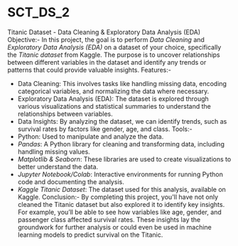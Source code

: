 # SCT_DS_2
Titanic Dataset - Data Cleaning & Exploratory Data Analysis (EDA)
Objective:-
In this project, the goal is to perform *Data Cleaning* and *Exploratory Data Analysis (EDA)* on a dataset of your choice, specifically the *Titanic dataset* from Kaggle. The purpose is to uncover relationships between different variables in the dataset and identify any trends or patterns that could provide valuable insights.
Features:-
- Data Cleaning: This involves tasks like handling missing data, encoding categorical variables, and normalizing the data where necessary.
- Exploratory Data Analysis (EDA): The dataset is explored through various visualizations and statistical summaries to understand the relationships between variables.
- Data Insights: By analyzing the dataset, we can identify trends, such as survival rates by factors like gender, age, and class.
Tools:-
- Python: Used to manipulate and analyze the data.
- *Pandas*: A Python library for cleaning and transforming data, including handling missing values.
- *Matplotlib & Seaborn*: These libraries are used to create visualizations to better understand the data.
- *Jupyter Notebook/Colab*: Interactive environments for running Python code and documenting the analysis.
- *Kaggle Titanic Dataset*: The dataset used for this analysis, available on Kaggle.
 Conclusion:-
By completing this project, you'll have not only cleaned the Titanic dataset but also explored it to identify key insights. For example, you’ll be able to see how variables like age, gender, and passenger class affected survival rates. These insights lay the groundwork for further analysis or could even be used in machine learning models to predict survival on the Titanic.
